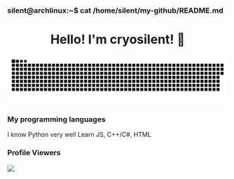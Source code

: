 ### silent@archlinux:~$ cat /home/silent/my-github/README.md

<h1 align="center">Hello! I'm cryosilent! 👋</h1>

<p align="center">
 <img width="600" src="snake.svg" alt="snake"/>
</p>

### My programming languages
I know Python very well
Learn JS, C++/C#, HTML

### Profile Viewers
<img align="center" src="https://profile-counter.glitch.me/{cryosilent}/count.svg"/></p> 
